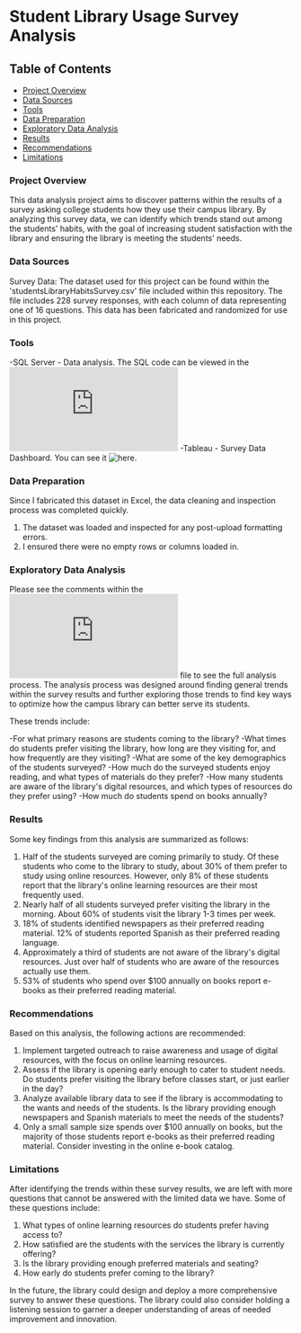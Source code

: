 # Student Library Usage Survey Analysis

## Table of Contents

- [Project Overview](#project-overview)
- [Data Sources](#data-sources)
- [Tools](#tools)
- [Data Preparation](#data-preparation)
- [Exploratory Data Analysis](#exploratory-data-analysis)
- [Results](#results)
- [Recommendations](#recommendations)
- [Limitations](#limitations)

### Project Overview

This data analysis project aims to discover patterns within the results of a survey asking college students how they use their campus library. By analyzing this survey data, we can identify which trends stand out among the students' habits, with the goal of increasing student satisfaction with the library and ensuring the library is meeting the students' needs.

### Data Sources

Survey Data: The dataset used for this project can be found within the 'studentsLibraryHabitsSurvey.csv' file included within this repository. The file includes 228 survey responses, with each column of data representing one of 16 questions. This data has been fabricated and randomized for use in this project. 

### Tools

-SQL Server - Data analysis. The SQL code can be viewed in the !['library_survey_analysis.sql' tab.](https://github.com/erinlikins/PortfolioProjects/blob/main/library_survey_analysis.sql)
-Tableau - Survey Data Dashboard. You can see it ![here.](https://public.tableau.com/app/profile/erin.likins/viz/StudentLibraryUsageSurveyResults/Dashboard1)

### Data Preparation

Since I fabricated this dataset in Excel, the data cleaning and inspection process was completed quickly.

1. The dataset was loaded and inspected for any post-upload formatting errors.
2. I ensured there were no empty rows or columns loaded in.

### Exploratory Data Analysis

Please see the comments within the ![SQL code](https://github.com/erinlikins/PortfolioProjects/blob/main/library_survey_analysis.sql) file to see the full analysis process.
The analysis process was designed around finding general trends within the survey results and further exploring those trends to find key ways to optimize how the campus library can better serve its students.

These trends include:

-For what primary reasons are students coming to the library?
-What times do students prefer visiting the library, how long are they visiting for, and how frequently are they visiting?
-What are some of the key demographics of the students surveyed?
-How much do the surveyed students enjoy reading, and what types of materials do they prefer?
-How many students are aware of the library's digital resources, and which types of resources do they prefer using?
-How much do students spend on books annually?

### Results

Some key findings from this analysis are summarized as follows:

1. Half of the students surveyed are coming primarily to study. Of these students who come to the library to study, about 30% of them prefer to study using online resources. However, only 8% of these students report that the library's online learning resources are their most frequently used.
2. Nearly half of all students surveyed prefer visiting the library in the morning. About 60% of students visit the library 1-3 times per week.
3. 18% of students identified newspapers as their preferred reading material. 12% of students reported Spanish as their preferred reading language.
4. Approximately a third of students are not aware of the library's digital resources. Just over half of students who are aware of the resources actually use them.
5. 53% of students who spend over $100 annually on books report e-books as their preferred reading material.

### Recommendations

Based on this analysis, the following actions are recommended:

1. Implement targeted outreach to raise awareness and usage of digital resources, with the focus on online learning resources.
2. Assess if the library is opening early enough to cater to student needs. Do students prefer visiting the library before classes start, or just earlier in the day?
3. Analyze available library data to see if the library is accommodating to the wants and needs of the students. Is the library providing enough newspapers and Spanish materials to meet the needs of the students?
4. Only a small sample size spends over $100 annually on books, but the majority of those students report e-books as their preferred reading material. Consider investing in the online e-book catalog.  

### Limitations

After identifying the trends within these survey results, we are left with more questions that cannot be answered with the limited data we have. 
Some of these questions include:

1. What types of online learning resources do students prefer having access to?
2. How satisfied are the students with the services the library is currently offering?
3. Is the library providing enough preferred materials and seating?
4. How early do students prefer coming to the library?

In the future, the library could design and deploy a more comprehensive survey to answer these questions. The library could also consider holding a listening session to garner a deeper understanding of areas of needed improvement and innovation.
